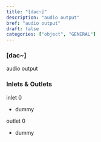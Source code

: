 ```yaml
---
title: "[dac~]"
description: "audio output"
bref: "audio output"
draft: false
categories: ["object", "GENERAL"]
---
```


### [dac~]

audio output

### Inlets & Outlets

inlet 0

 - dummy

outlet 0

 - dummy
 
